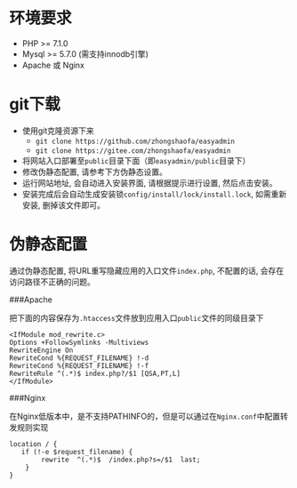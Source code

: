 # 环境要求

* PHP >= 7.1.0
* Mysql >= 5.7.0 (需支持innodb引擎)
* Apache 或 Nginx

# git下载

* 使用git克隆资源下来
    * `git clone https://github.com/zhongshaofa/easyadmin`
    * `git clone https://gitee.com/zhongshaofa/easyadmin`
* 将网站入口部署至`public`目录下面（即`easyadmin/public`目录下）
* 修改伪静态配置, 请参考下方伪静态设置。
* 运行网站地址, 会自动进入安装界面, 请根据提示进行设置, 然后点击安装。
* 安装完成后会自动生成安装锁`config/install/lock/install.lock`, 如需重新安装, 删掉该文件即可。

# 伪静态配置

通过伪静态配置, 将URL重写隐藏应用的入口文件`index.php`, 不配置的话, 会存在访问路径不正确的问题。

###Apache 

把下面的内容保存为`.htaccess`文件放到应用入口`public`文件的同级目录下
```dotenv
<IfModule mod_rewrite.c>
Options +FollowSymlinks -Multiviews
RewriteEngine On
RewriteCond %{REQUEST_FILENAME} !-d
RewriteCond %{REQUEST_FILENAME} !-f
RewriteRule ^(.*)$ index.php?/$1 [QSA,PT,L]
</IfModule>
```
###Nginx 

在Nginx低版本中，是不支持PATHINFO的，但是可以通过在`Nginx.conf`中配置转发规则实现

```dotenv
location / { 
   if (!-e $request_filename) {
   		rewrite  ^(.*)$  /index.php?s=/$1  last;
    }
}
```